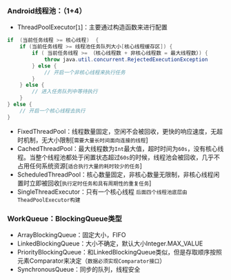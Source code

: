 ### Android线程池：（1+4）
+ ThreadPoolExecutor[`1`]：主要通过构造函数来进行配置

```java
if  (当前任务线程 >= 核心线程)  {
	if (当前任务线程 >= 线程池任务队列大小[核心线程缓存区]) {
		if ( 当前任务线程 >= （核心线程数 + 非核心线程数 = 最大线程数）) {
			throw java.util.concurrent.RejectedExecutionException
		} else {
			// 开启一个非核心线程来执行任务
		}
	} else {
		// 进入任务队列中等待执行
	}
} else {
	// 开启一个核心线程去执行
}
```
+ FixedThreadPool：线程数量固定，空闲不会被回收，更快的响应速度，无超时机制，无大小限制[`需要大量长时间面向连接的线程`]
+ CachedThreadPool：最大线程数为`Int`最大值，超时时间为`60s`，没有核心线程。当整个线程池都处于闲置状态超过`60s`的时候，线程池会被回收，几乎不占用任何系统资源[`适合执行大量的耗时较少的任务`]
+ ScheduledThreadPool：核心数量固定，非核心数量无限制，非核心线程闲置时立即被回收[`执行定时任务和具有周期性的重复任务`]
+ SingleThreadExecutor：只有一个核心线程
`后面四个线程池底层由TheadPoolExecutor构建`

### WorkQueue：BlockingQueue类型
+ ArrayBlockingQueue：固定大小，FIFO
+ LinkedBlockingQueue：大小不确定，默认大小Integer.MAX_VALUE
+ PriorityBlockingQueue：和LinkedBlockingQueue类似，但是存取顺序按照元素Comparator来决定（`数据必须实现Comparator接口`）
+ SynchronousQueue：同步的队列，线程安全
